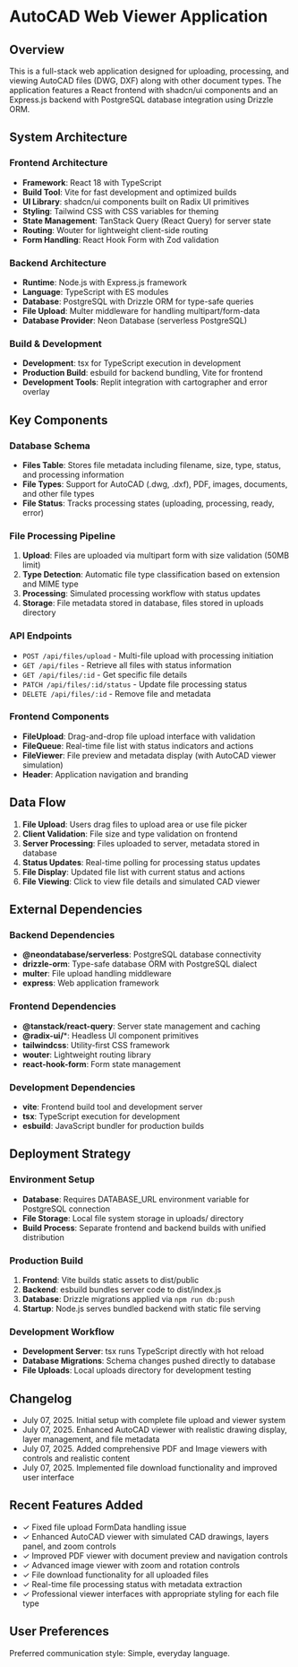 # AutoCAD Web Viewer Application

## Overview

This is a full-stack web application designed for uploading, processing, and viewing AutoCAD files (DWG, DXF) along with other document types. The application features a React frontend with shadcn/ui components and an Express.js backend with PostgreSQL database integration using Drizzle ORM.

## System Architecture

### Frontend Architecture
- **Framework**: React 18 with TypeScript
- **Build Tool**: Vite for fast development and optimized builds
- **UI Library**: shadcn/ui components built on Radix UI primitives
- **Styling**: Tailwind CSS with CSS variables for theming
- **State Management**: TanStack Query (React Query) for server state
- **Routing**: Wouter for lightweight client-side routing
- **Form Handling**: React Hook Form with Zod validation

### Backend Architecture
- **Runtime**: Node.js with Express.js framework
- **Language**: TypeScript with ES modules
- **Database**: PostgreSQL with Drizzle ORM for type-safe queries
- **File Upload**: Multer middleware for handling multipart/form-data
- **Database Provider**: Neon Database (serverless PostgreSQL)

### Build & Development
- **Development**: tsx for TypeScript execution in development
- **Production Build**: esbuild for backend bundling, Vite for frontend
- **Development Tools**: Replit integration with cartographer and error overlay

## Key Components

### Database Schema
- **Files Table**: Stores file metadata including filename, size, type, status, and processing information
- **File Types**: Support for AutoCAD (.dwg, .dxf), PDF, images, documents, and other file types
- **File Status**: Tracks processing states (uploading, processing, ready, error)

### File Processing Pipeline
1. **Upload**: Files are uploaded via multipart form with size validation (50MB limit)
2. **Type Detection**: Automatic file type classification based on extension and MIME type
3. **Processing**: Simulated processing workflow with status updates
4. **Storage**: File metadata stored in database, files stored in uploads directory

### API Endpoints
- `POST /api/files/upload` - Multi-file upload with processing initiation
- `GET /api/files` - Retrieve all files with status information
- `GET /api/files/:id` - Get specific file details
- `PATCH /api/files/:id/status` - Update file processing status
- `DELETE /api/files/:id` - Remove file and metadata

### Frontend Components
- **FileUpload**: Drag-and-drop file upload interface with validation
- **FileQueue**: Real-time file list with status indicators and actions
- **FileViewer**: File preview and metadata display (with AutoCAD viewer simulation)
- **Header**: Application navigation and branding

## Data Flow

1. **File Upload**: Users drag files to upload area or use file picker
2. **Client Validation**: File size and type validation on frontend
3. **Server Processing**: Files uploaded to server, metadata stored in database
4. **Status Updates**: Real-time polling for processing status updates
5. **File Display**: Updated file list with current status and actions
6. **File Viewing**: Click to view file details and simulated CAD viewer

## External Dependencies

### Backend Dependencies
- **@neondatabase/serverless**: PostgreSQL database connectivity
- **drizzle-orm**: Type-safe database ORM with PostgreSQL dialect
- **multer**: File upload handling middleware
- **express**: Web application framework

### Frontend Dependencies
- **@tanstack/react-query**: Server state management and caching
- **@radix-ui/***: Headless UI component primitives
- **tailwindcss**: Utility-first CSS framework
- **wouter**: Lightweight routing library
- **react-hook-form**: Form state management

### Development Dependencies
- **vite**: Frontend build tool and development server
- **tsx**: TypeScript execution for development
- **esbuild**: JavaScript bundler for production builds

## Deployment Strategy

### Environment Setup
- **Database**: Requires DATABASE_URL environment variable for PostgreSQL connection
- **File Storage**: Local file system storage in uploads/ directory
- **Build Process**: Separate frontend and backend builds with unified distribution

### Production Build
1. **Frontend**: Vite builds static assets to dist/public
2. **Backend**: esbuild bundles server code to dist/index.js
3. **Database**: Drizzle migrations applied via `npm run db:push`
4. **Startup**: Node.js serves bundled backend with static file serving

### Development Workflow
- **Development Server**: tsx runs TypeScript directly with hot reload
- **Database Migrations**: Schema changes pushed directly to database
- **File Uploads**: Local uploads directory for development testing

## Changelog
- July 07, 2025. Initial setup with complete file upload and viewer system
- July 07, 2025. Enhanced AutoCAD viewer with realistic drawing display, layer management, and file metadata
- July 07, 2025. Added comprehensive PDF and Image viewers with controls and realistic content
- July 07, 2025. Implemented file download functionality and improved user interface

## Recent Features Added
- ✓ Fixed file upload FormData handling issue 
- ✓ Enhanced AutoCAD viewer with simulated CAD drawings, layers panel, and zoom controls
- ✓ Improved PDF viewer with document preview and navigation controls  
- ✓ Advanced image viewer with zoom and rotation controls
- ✓ File download functionality for all uploaded files
- ✓ Real-time file processing status with metadata extraction
- ✓ Professional viewer interfaces with appropriate styling for each file type

## User Preferences

Preferred communication style: Simple, everyday language.